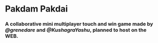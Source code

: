 # Pakdam Pakdai


### A collaborative mini multiplayer touch and win game made by *@grenedare* and *@KushagraYashu*, planned to host on the WEB.
